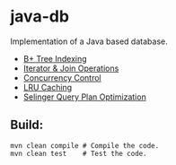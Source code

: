 # java-db
Implementation of a Java based database.
* [B+ Tree Indexing](https://github.com/alexvlis/java-db/tree/master/src/main/java/edu/berkeley/cs186/database/index)
* [Iterator & Join Operations](https://github.com/alexvlis/java-db/tree/master/src/main/java/edu/berkeley/cs186/database/query)
* [Concurrency Control](https://github.com/alexvlis/java-db/tree/master/src/main/java/edu/berkeley/cs186/database/concurrency)
* [LRU Caching](https://github.com/alexvlis/java-db/tree/master/src/main/java/edu/berkeley/cs186/database/io)
* [Selinger Query Plan Optimization](https://github.com/alexvlis/java-db/tree/master/src/main/java/edu/berkeley/cs186/database/query/QueryPlan.java)

## Build: ##
```
mvn clean compile # Compile the code.
mvn clean test    # Test the code.
```
